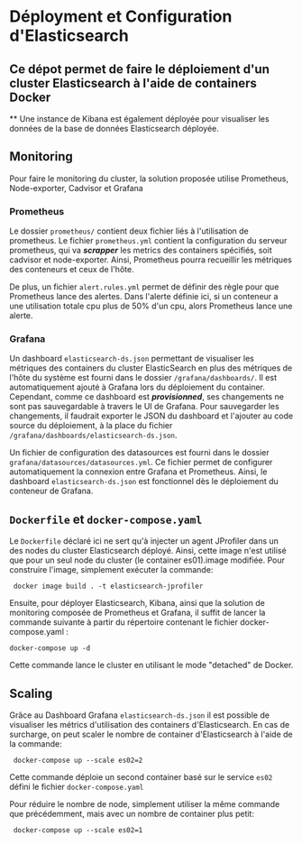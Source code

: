 # Déployment et Configuration d'Elasticsearch

## Ce dépot permet de faire le déploiement d'un cluster Elasticsearch à l'aide de  containers Docker

** Une instance de Kibana est également déployée pour visualiser les données de la base de données Elasticsearch déployée.

## Monitoring

Pour faire le monitoring du cluster, la solution proposée utilise Prometheus, Node-exporter, Cadvisor et Grafana

### Prometheus

Le dossier `prometheus/` contient deux fichier liés à l'utilisation de prometheus. Le fichier `prometheus.yml` contient la configuration du serveur prometheus, qui va ***scrapper*** les metrics des containers spécifiés, soit cadvisor et node-exporter. Ainsi, Prometheus pourra recueillir les métriques des conteneurs et ceux de l'hôte.

De plus, un fichier `alert.rules.yml` permet de définir des règle pour que Prometheus lance des alertes. Dans l'alerte définie ici, si un conteneur a une utilisation totale cpu plus de 50% d'un cpu, alors Prometheus lance une alerte.

### Grafana

Un dashboard `elasticsearch-ds.json` permettant de visualiser les métriques des containers du cluster ElasticSearch en plus des métriques de l'hôte du système est fourni dans le dossier `/grafana/dashboards/`. Il est automatiquement ajouté à Grafana lors du déploiement du container. Cependant, comme ce dashboard est ***provisionned***, ses changements ne sont pas sauvegardable à travers le UI de Grafana. Pour sauvegarder les changements, il faudrait exporter le JSON du dashboard et l'ajouter au code source du déploiement, à la place du fichier `/grafana/dashboards/elasticsearch-ds.json`.

Un fichier de configuration des datasources est fourni dans le dossier
`grafana/datasources/datasources.yml`. Ce fichier permet de configurer automatiquement la connexion entre Grafana et Prometheus. Ainsi, le dashboard `elasticsearch-ds.json` est fonctionnel dès le déploiement du conteneur de Grafana.

## `Dockerfile` et `docker-compose.yaml`

Le `Dockerfile` déclaré ici ne sert qu'à injecter un agent JProfiler dans un des nodes du cluster Elasticsearch déployé.  Ainsi, cette image n'est utilisé que pour un seul node du cluster (le container es01).image modifiée. Pour construire l'image, simplement exécuter la commande:

<pre><code> docker image build . -t elasticsearch-jprofiler </code></pre>

Ensuite, pour déployer Elasticsearch, Kibana,  ainsi que la solution de monitoring composée de Prometheus et Grafana, il suffit de lancer la commande suivante à partir du répertoire contenant le fichier docker-compose.yaml :

<pre><code>docker-compose up -d </code></pre>
Cette commande lance le cluster en utilisant le mode "detached" de Docker.

## Scaling

Grâce au Dashboard Grafana `elasticsearch-ds.json` il est possible de visualiser les métrics d'utilisation des containers d'Elasticsearch. En cas de surcharge, on peut scaler le nombre de container d'Elasticsearch à l'aide de la commande:

<pre><code> docker-compose up --scale es02=2 </code></pre>

Cette commande déploie un second container basé sur le service `es02` défini  le fichier `docker-compose.yaml`

Pour réduire le nombre de node, simplement utiliser la même commande que précédemment, mais avec un nombre de container plus petit:
<pre><code> docker-compose up --scale es02=1</code></pre>
